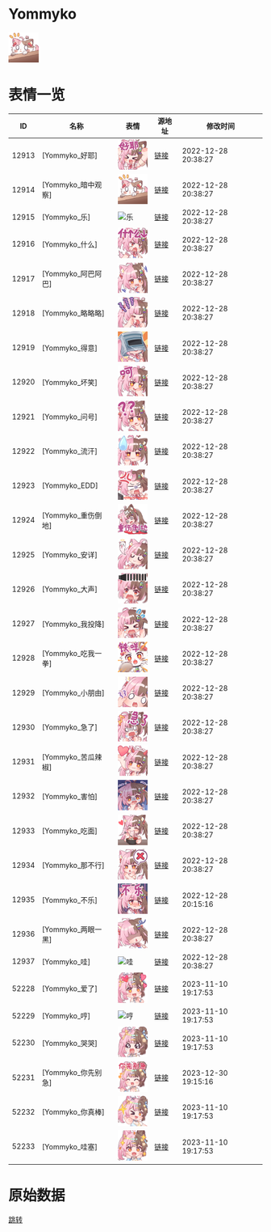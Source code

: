 # Yommyko

<img src="./cover.png" height="60" alt="cover" />

# 表情一览

|ID|名称|表情|源地址|修改时间|
|----|----|----|----|----|
|12913|[Yommyko_好耶]|<img src="./pic/012913_%5BYommyko_好耶%5D.png" height="60" alt="好耶"/>|[链接](https://i0.hdslb.com/bfs/garb/item/6371b84101a546821109d3342fdb85adf88ca3bc.png)|2022-12-28 20:38:27|
|12914|[Yommyko_暗中观察]|<img src="./pic/012914_%5BYommyko_暗中观察%5D.png" height="60" alt="暗中观察"/>|[链接](https://i0.hdslb.com/bfs/garb/item/fe10b52aca24b9291785d156f97d2d1d18c16724.png)|2022-12-28 20:38:27|
|12915|[Yommyko_乐]|<img src="./pic/012915_%5BYommyko_乐%5D.png" height="60" alt="乐"/>|[链接](https://i0.hdslb.com/bfs/garb/item/a99d41ec0e81f04646edb5ba29afdfa35691b295.png)|2022-12-28 20:38:27|
|12916|[Yommyko_什么]|<img src="./pic/012916_%5BYommyko_什么%5D.png" height="60" alt="什么"/>|[链接](https://i0.hdslb.com/bfs/garb/item/8cb9b0676df658b2313f01fc2ce36ecf62332ba7.png)|2022-12-28 20:38:27|
|12917|[Yommyko_阿巴阿巴]|<img src="./pic/012917_%5BYommyko_阿巴阿巴%5D.png" height="60" alt="阿巴阿巴"/>|[链接](https://i0.hdslb.com/bfs/garb/item/1c0f4f36d94efb45c3c397431f4ac48b92428178.png)|2022-12-28 20:38:27|
|12918|[Yommyko_略略略]|<img src="./pic/012918_%5BYommyko_略略略%5D.png" height="60" alt="略略略"/>|[链接](https://i0.hdslb.com/bfs/garb/item/034e2c5df12173be1abaab56cc28f6ffeb49ddd8.png)|2022-12-28 20:38:27|
|12919|[Yommyko_得意]|<img src="./pic/012919_%5BYommyko_得意%5D.png" height="60" alt="得意"/>|[链接](https://i0.hdslb.com/bfs/garb/item/e078c0e022684662dbc6ab124081742c708ec09a.png)|2022-12-28 20:38:27|
|12920|[Yommyko_坏笑]|<img src="./pic/012920_%5BYommyko_坏笑%5D.png" height="60" alt="坏笑"/>|[链接](https://i0.hdslb.com/bfs/garb/item/34f4c43729a06d282f59139dc8cc6a636c0f11d8.png)|2022-12-28 20:38:27|
|12921|[Yommyko_问号]|<img src="./pic/012921_%5BYommyko_问号%5D.png" height="60" alt="问号"/>|[链接](https://i0.hdslb.com/bfs/garb/item/fbcf3a95891de12ec71371dcd0fc18d9624d1fe2.png)|2022-12-28 20:38:27|
|12922|[Yommyko_流汗]|<img src="./pic/012922_%5BYommyko_流汗%5D.png" height="60" alt="流汗"/>|[链接](https://i0.hdslb.com/bfs/garb/item/eebbdb90571b6aeadf84a79c17bce52b93d2d526.png)|2022-12-28 20:38:27|
|12923|[Yommyko_EDD]|<img src="./pic/012923_%5BYommyko_EDD%5D.png" height="60" alt="EDD"/>|[链接](https://i0.hdslb.com/bfs/garb/item/fb6640a210aa38bdab1454a6198f66f8b48071fa.png)|2022-12-28 20:38:27|
|12924|[Yommyko_重伤倒地]|<img src="./pic/012924_%5BYommyko_重伤倒地%5D.png" height="60" alt="重伤倒地"/>|[链接](https://i0.hdslb.com/bfs/garb/item/4cef9210f5f4fc0cca0fc04f37d1b6c06036be66.png)|2022-12-28 20:38:27|
|12925|[Yommyko_安详]|<img src="./pic/012925_%5BYommyko_安详%5D.png" height="60" alt="安详"/>|[链接](https://i0.hdslb.com/bfs/garb/item/e9fec7361f87bd23d62cb5a72d5932fb230d17de.png)|2022-12-28 20:38:27|
|12926|[Yommyko_大声]|<img src="./pic/012926_%5BYommyko_大声%5D.png" height="60" alt="大声"/>|[链接](https://i0.hdslb.com/bfs/garb/item/be9db9d9fdea9deb75191ab00df0feafdd780801.png)|2022-12-28 20:38:27|
|12927|[Yommyko_我投降]|<img src="./pic/012927_%5BYommyko_我投降%5D.png" height="60" alt="我投降"/>|[链接](https://i0.hdslb.com/bfs/garb/item/67d9db588dbcf2377d13101f2b622d54166ff163.png)|2022-12-28 20:38:27|
|12928|[Yommyko_吃我一拳]|<img src="./pic/012928_%5BYommyko_吃我一拳%5D.png" height="60" alt="吃我一拳"/>|[链接](https://i0.hdslb.com/bfs/garb/item/09a236c44d04c38b15b8be07f8dc121617ec75e8.png)|2022-12-28 20:38:27|
|12929|[Yommyko_小朋由]|<img src="./pic/012929_%5BYommyko_小朋由%5D.png" height="60" alt="小朋由"/>|[链接](https://i0.hdslb.com/bfs/garb/item/f5ed329f818b24ef4ed324a1c389ea73477af899.png)|2022-12-28 20:38:27|
|12930|[Yommyko_急了]|<img src="./pic/012930_%5BYommyko_急了%5D.png" height="60" alt="急了"/>|[链接](https://i0.hdslb.com/bfs/garb/item/5cec04299067505f7c56613ccaa15e644d7c4a45.png)|2022-12-28 20:38:27|
|12931|[Yommyko_苦瓜辣椒]|<img src="./pic/012931_%5BYommyko_苦瓜辣椒%5D.png" height="60" alt="苦瓜辣椒"/>|[链接](https://i0.hdslb.com/bfs/garb/item/b7886bca9384dd3927fe39cc97e3c37a3d69638f.png)|2022-12-28 20:38:27|
|12932|[Yommyko_害怕]|<img src="./pic/012932_%5BYommyko_害怕%5D.png" height="60" alt="害怕"/>|[链接](https://i0.hdslb.com/bfs/garb/item/25c12f748047e267b5fdde1de9e85abfe25dd9c6.png)|2022-12-28 20:38:27|
|12933|[Yommyko_吃面]|<img src="./pic/012933_%5BYommyko_吃面%5D.png" height="60" alt="吃面"/>|[链接](https://i0.hdslb.com/bfs/garb/item/2cdcee8dd700124e008cb857360e23a5199e05e7.png)|2022-12-28 20:38:27|
|12934|[Yommyko_那不行]|<img src="./pic/012934_%5BYommyko_那不行%5D.png" height="60" alt="那不行"/>|[链接](https://i0.hdslb.com/bfs/garb/item/ee207aa88babd00266387c418f9fd8d0d94460c6.png)|2022-12-28 20:38:27|
|12935|[Yommyko_不乐]|<img src="./pic/012935_%5BYommyko_不乐%5D.png" height="60" alt="不乐"/>|[链接](https://i0.hdslb.com/bfs/garb/item/aa97d97a2a748abc36d1018e3c9c34594408ba96.png)|2022-12-28 20:15:16|
|12936|[Yommyko_两眼一黑]|<img src="./pic/012936_%5BYommyko_两眼一黑%5D.png" height="60" alt="两眼一黑"/>|[链接](https://i0.hdslb.com/bfs/garb/item/2c605178076cbe48d081095b0968287059a10b9a.png)|2022-12-28 20:38:27|
|12937|[Yommyko_哇]|<img src="./pic/012937_%5BYommyko_哇%5D.png" height="60" alt="哇"/>|[链接](https://i0.hdslb.com/bfs/garb/item/6faaa0afc31470228e74f4b2ba4698dae92986e2.png)|2022-12-28 20:38:27|
|52228|[Yommyko_爱了]|<img src="./pic/052228_%5BYommyko_爱了%5D.png" height="60" alt="爱了"/>|[链接](https://i0.hdslb.com/bfs/emote/98b72d8a46a2e49fe2f6ff28423c701788843750.png)|2023-11-10 19:17:53|
|52229|[Yommyko_哼]|<img src="./pic/052229_%5BYommyko_哼%5D.png" height="60" alt="哼"/>|[链接](https://i0.hdslb.com/bfs/emote/115f4cf72b8da4f0697a7835c30a159cb220e049.png)|2023-11-10 19:17:53|
|52230|[Yommyko_哭哭]|<img src="./pic/052230_%5BYommyko_哭哭%5D.png" height="60" alt="哭哭"/>|[链接](https://i0.hdslb.com/bfs/emote/5aefdf016ba97f134874e8374255ea62b66c078e.png)|2023-11-10 19:17:53|
|52231|[Yommyko_你先别急]|<img src="./pic/052231_%5BYommyko_你先别急%5D.png" height="60" alt="你先别急"/>|[链接](https://i0.hdslb.com/bfs/emote/155d303a6507da89998e237e703afdec6afafd47.png)|2023-12-30 19:15:16|
|52232|[Yommyko_你真棒]|<img src="./pic/052232_%5BYommyko_你真棒%5D.png" height="60" alt="你真棒"/>|[链接](https://i0.hdslb.com/bfs/emote/887d006682b5341572b38a0c7579056d577ca8ac.png)|2023-11-10 19:17:53|
|52233|[Yommyko_哇塞]|<img src="./pic/052233_%5BYommyko_哇塞%5D.png" height="60" alt="哇塞"/>|[链接](https://i0.hdslb.com/bfs/emote/8152c1ce7ee1f7aeddf3bdf650fc747da8c073f6.png)|2023-11-10 19:17:53|

# 原始数据

[跳转](./raw.json)

